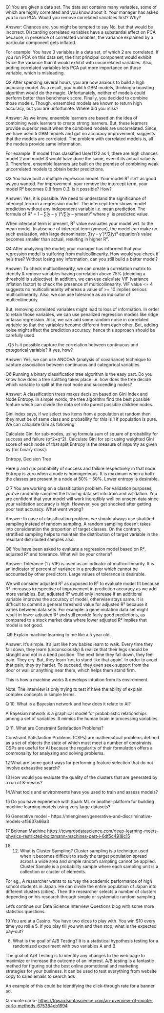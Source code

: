 
Q1 You are given a data set. The data set contains many variables, some of which are highly correlated and you know about it. Your manager has asked you to run PCA. Would you remove correlated variables first? Why?

Answer: Chances are, you might be tempted to say No, but that would be incorrect. Discarding correlated variables have a substantial effect on PCA because, in presence of correlated variables, the variance explained by a particular component gets inflated.

For example: You have 3 variables in a data set, of which 2 are correlated. If you run PCA on this data set, the first principal component would exhibit twice the variance than it would exhibit with uncorrelated variables. Also, adding correlated variables lets PCA put more importance on those variable, which is misleading.

 Q2 After spending several hours, you are now anxious to build a high accuracy model. As a result, you build 5 GBM models, thinking a boosting algorithm would do the magic. Unfortunately, neither of models could perform better than benchmark score. Finally, you decided to combine those models. Though, ensembled models are known to return high accuracy, but you are unfortunate. Where did you miss?

Answer: As we know, ensemble learners are based on the idea of combining weak learners to create strong learners. But, these learners provide superior result when the combined models are uncorrelated. Since, we have used 5 GBM models and got no accuracy improvement, suggests that the models are correlated. The problem with correlated models is, all the models provide same information.

For example: If model 1 has classified User1122 as 1, there are high chances model 2 and model 3 would have done the same, even if its actual value is 0. Therefore, ensemble learners are built on the premise of combining weak uncorrelated models to obtain better predictions.

Q3 You have built a multiple regression model. Your model R² isn’t as good as you wanted. For improvement, your remove the intercept term, your model R² becomes 0.8 from 0.3. Is it possible? How?

Answer: Yes, it is possible. We need to understand the significance of intercept term in a regression model. The intercept term shows model prediction without any independent variable i.e. mean prediction. The formula of R² = 1 – ∑(y – y´)²/∑(y – ymean)² where y´ is predicted value.   

When intercept term is present, R² value evaluates your model wrt. to the mean model. In absence of intercept term (ymean), the model can make no such evaluation, with large denominator, ∑(y - y´)²/∑(y)² equation’s value becomes smaller than actual, resulting in higher R².

Q4 After analyzing the model, your manager has informed that your regression model is suffering from multicollinearity. How would you check if he’s true? Without losing any information, can you still build a better model?

Answer: To check multicollinearity, we can create a correlation matrix to identify & remove variables having correlation above 75% (deciding a threshold is subjective). In addition, we can use calculate VIF (variance inflation factor) to check the presence of multicollinearity. VIF value <= 4 suggests no multicollinearity whereas a value of >= 10 implies serious multicollinearity. Also, we can use tolerance as an indicator of multicollinearity.

But, removing correlated variables might lead to loss of information. In order to retain those variables, we can use penalized regression models like ridge or lasso regression. Also, we can add some random noise in correlated variable so that the variables become different from each other. But, adding noise might affect the prediction accuracy, hence this approach should be carefully used.

. Q5 Is it possible capture the correlation between continuous and categorical variable? If yes, how?

Answer: Yes, we can use ANCOVA (analysis of covariance) technique to capture association between continuous and categorical variables.

Q6 Running a binary classification tree algorithm is the easy part. Do you know how does a tree splitting takes place i.e. how does the tree decide which variable to split at the root node and succeeding nodes?

Answer: A classification trees makes decision based on Gini Index and Node Entropy. In simple words, the tree algorithm find the best possible feature which can divide the data set into purest possible children nodes.

Gini index says, if we select two items from a population at random then they must be of same class and probability for this is 1 if population is pure. We can calculate Gini as following:

Calculate Gini for sub-nodes, using formula sum of square of probability for success and failure (p^2+q^2).
Calculate Gini for split using weighted Gini score of each node of that split
Entropy is the measure of impurity as given by (for binary class):

Entropy, Decision Tree

Here p and q is probability of success and failure respectively in that node. Entropy is zero when a node is homogeneous. It is maximum when a both the classes are present in a node at 50% – 50%.  Lower entropy is desirable.

 Q 7 You are working on a classification problem. For validation purposes, you’ve randomly sampled the training data set into train and validation. You are confident that your model will work incredibly well on unseen data since your validation accuracy is high. However, you get shocked after getting poor test accuracy. What went wrong?

Answer: In case of classification problem, we should always use stratified sampling instead of random sampling. A random sampling doesn’t takes into consideration the proportion of target classes. On the contrary, stratified sampling helps to maintain the distribution of target variable in the resultant distributed samples also.

Q8  You have been asked to evaluate a regression model based on R², adjusted R² and tolerance. What will be your criteria?

Answer: Tolerance (1 / VIF) is used as an indicator of multicollinearity. It is an indicator of percent of variance in a predictor which cannot be accounted by other predictors. Large values of tolerance is desirable.

We will consider adjusted R² as opposed to R² to evaluate model fit because R² increases irrespective of improvement in prediction accuracy as we add more variables. But, adjusted R² would only increase if an additional variable improves the accuracy of model, otherwise stays same. It is difficult to commit a general threshold value for adjusted R² because it varies between data sets. For example: a gene mutation data set might result in lower adjusted R² and still provide fairly good predictions, as compared to a stock market data where lower adjusted R² implies that model is not good.

.Q9  Explain machine learning to me like a 5 year old.

Answer: It’s simple. It’s just like how babies learn to walk. Every time they fall down, they learn (unconsciously) & realize that their legs should be straight and not in a bend position. The next time they fall down, they feel pain. They cry. But, they learn ‘not to stand like that again’. In order to avoid that pain, they try harder. To succeed, they even seek support from the door or wall or anything near them, which helps them stand firm.

This is how a machine works & develops intuition from its environment.

Note: The interview is only trying to test if have the ability of explain complex concepts in simple terms.

Q 10. What is a Bayesian network and how does it relate to AI?

A Bayesian network is a graphical model for probabilistic relationships among a set of variables. It mimics the human brain in processing variables.

Q 11. What are Constraint Satisfaction Problems?

Constraint Satisfaction Problems (CSPs) are mathematical problems defined as a set of objects the state of which must meet a number of constraints. CSPs are useful for AI because the regularity of their formulation offers a commonality for analyzing and solving problems.

12 What are some good ways for performing feature selection that do not involve exhaustive search?

13 How would you evaluate the quality of the clusters that are generated by a run of K-means?

14.What tools and environments have you used to train and assess models?

15 Do you have experience with Spark ML or another platform for building machine learning models using very large datasets?

16 Generative model - https://mlengineer/generative-and-discriminative-models-af5637a66a3

17 Boltman Machine https://towardsdatascience.com/deep-learning-meets-physics-restricted-boltzmann-machines-part-i-6df5c4918c15

18. 12. What is Cluster Sampling?
Cluster sampling is a technique used when it becomes difficult to study the target population spread across a wide area and simple random sampling cannot be applied. Cluster Sample is a probability sample where each sampling unit is a collection or cluster of elements.

For eg., A researcher wants to survey the academic performance of high school students in Japan. He can divide the entire population of Japan into different clusters (cities). Then the researcher selects a number of clusters depending on his research through simple or systematic random sampling.

Let’s continue our Data Science Interview Questions blog with some more statistics questions.

 19  You are at a Casino. You have two dices to play with. You win $10 every time you roll a 5. If you play till you win and then stop, what is the expected pay-out?
 
 6. What is the goal of A/B Testing?
It is a statistical hypothesis testing for a randomized experiment with two variables A and B.

The goal of A/B Testing is to identify any changes to the web page to maximize or increase the outcome of an interest. A/B testing is a fantastic method for figuring out the best online promotional and marketing strategies for your business. It can be used to test everything from website copy to sales emails to search ads

An example of this could be identifying the click-through rate for a banner ad.

Q. monte carlo- https://towardsdatascience.com/an-overview-of-monte-carlo-methods-675384eb1694
